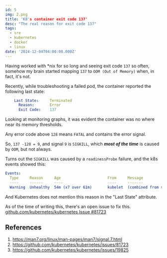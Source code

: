 ```yaml
---
id: 5
img: 2.png
title: 'K8's container exit code 137'
desc: "The real reason for exit code 137"
tags:
  - sre
  - kubernetes
  - docker
  - linux
date: '2024-12-04T04:00:00.000Z'
---
```


Having worked with *nix for so long and seeing exit code `137` so often, somehow my brain started mapping `137` to `OOM (Out of Memory)` when, in fact, it's not.

Recently, while troubleshooting a failed pod, the container reported the following last state:
```yaml
    Last State:     Terminated
      Reason:       Error
      Exit Code:    137
```

Looking at monitoring graphs, it was evident the container was no where near its memory thresholds.

Any error code above `128` means `FATAL` and contains the error signal.

So, `137 -128 = 9`, and signal `9` is `SIGKILL`, which **_most of the time_** is caused by `OOM`, but not always.

Turns out the `SIGKILL` was caused by a `readinessProbe` failure, and the k8s events showed this:
```yaml
Events:
  Type     Reason     Age                     From     Message
  ----     ------     ----                    ----     -------
  Warning  Unhealthy  54m (x7 over 61m)       kubelet  (combined from similar events): Readiness probe failed: Get "<HEALTH_ENDPOINT>": context deadline exceeded (Client.Timeout exceeded while awaiting headers)
```

And Kubernetes does not mention this reason in the "Last State" attribute.

As of the time of writing this, there's an open issue to fix this.
[github.com/kubernetes/kubernetes Issue #81723](https://github.com/kubernetes/kubernetes/issues/81723)

## References
1. https://man7.org/linux/man-pages/man7/signal.7.html
2. https://github.com/kubernetes/kubernetes/issues/81723
3. https://github.com/kubernetes/kubernetes/issues/19825